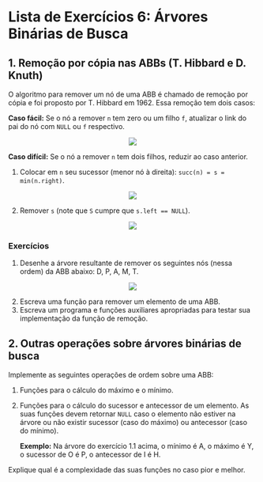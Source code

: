 # Lista de Exercícios 6: Árvores Binárias de Busca

## 1. Remoção por cópia nas ABBs (T. Hibbard e D. Knuth)

O algoritmo para remover um nó de uma ABB é chamado de remoção por cópia
e foi proposto por T. Hibbard em 1962. Essa remoção tem dois casos:

**Caso fácil:** Se o nó a remover `n` tem zero ou um filho `f`, atualizar o
link do pai do nó com `NULL` ou `f` respectivo.

<p align="center">
  <img src="https://user-images.githubusercontent.com/14254807/37375381-15089246-26fe-11e8-8ff0-def8efc538a4.png">
</p>

**Caso difícil:** Se o nó a remover `n` tem dois filhos, reduzir ao caso anterior.

1. Colocar em `n` seu sucessor (menor nó à direita): `succ(n) = s = min(n.right)`.

<p align="center">
  <img src="https://user-images.githubusercontent.com/14254807/37375426-4f7b20ce-26fe-11e8-9beb-7416c79c6d3d.png">
</p>

2. Remover `s` (note que `S` cumpre que `s.left == NULL`).

<p align="center">
  <img src="https://user-images.githubusercontent.com/14254807/37375466-80f5bb14-26fe-11e8-9fbe-760cc1403af7.png">
</p>

### Exercícios

1. Desenhe a árvore resultante de remover os seguintes nós (nessa ordem) da ABB
abaixo: D, P, A, M, T.

<p align="center">
  <img src="https://user-images.githubusercontent.com/14254807/37375509-b068ed1c-26fe-11e8-81de-e8a8dc65efd0.png">
</p>

2. Escreva uma função para remover um elemento de uma ABB.
3. Escreva um programa e funções auxiliares apropriadas para testar sua
implementação da função de remoção.

## 2. Outras operações sobre árvores binárias de busca

Implemente as seguintes operações de ordem sobre uma ABB:

1. Funções para o cálculo do máximo e o mínimo.
1. Funções para o cálculo do sucessor e antecessor de um elemento. As suas funções
devem retornar `NULL` caso o elemento não estiver na árvore ou não existir sucessor
(caso do máximo) ou antecessor (caso do mínimo).

   **Exemplo:** Na árvore do exercício 1.1 acima, o mínimo é A, o máximo é Y,
   o sucessor de O é P, o antecessor de I é H.

Explique qual é a complexidade das suas funções no caso pior e melhor.
